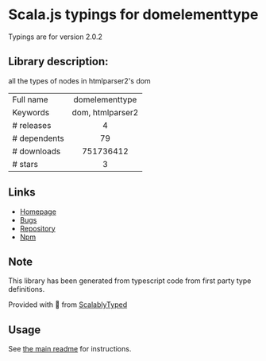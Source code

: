 
# Scala.js typings for domelementtype

Typings are for version 2.0.2

## Library description:
all the types of nodes in htmlparser2's dom

|                    |                 |
| ------------------ | :-------------: |
| Full name          | domelementtype |
| Keywords           | dom, htmlparser2 |
| # releases         | 4 |
| # dependents       | 79 |
| # downloads        | 751736412 |
| # stars            | 3 |

## Links
- [Homepage](https://github.com/fb55/domelementtype#readme)
- [Bugs](https://github.com/fb55/domelementtype/issues)
- [Repository](https://github.com/fb55/domelementtype)
- [Npm](https://www.npmjs.com/package/domelementtype)
    


## Note
This library has been generated from typescript code from first party type definitions.

Provided with :purple_heart: from [ScalablyTyped](https://github.com/oyvindberg/ScalablyTyped)

## Usage
See [the main readme](../../readme.md) for instructions.


